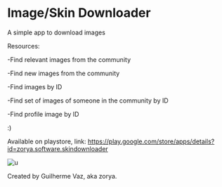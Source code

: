 # Image/Skin Downloader

A simple app to download images

Resources:

-Find relevant images from the community

-Find new images from the community

-Find images by ID

-Find set of images of someone in the community by ID

-Find profile image by ID

:)

Available on playstore, link: https://play.google.com/store/apps/details?id=zorya.software.skindownloader

![u](https://play-lh.googleusercontent.com/bKfx6LngSlyn2UtPzo8lYU5Zsr1I2kL603HyTFHNmtFHpwU-h92yKSKW0WUgXduTtQ=w1400-h720)

Created by Guilherme Vaz, aka zorya.
